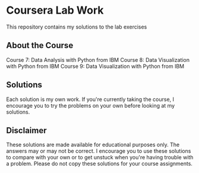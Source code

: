 # Coursera Lab Work
This repository contains my solutions to the lab exercises

## About the Course
Course 7: Data Analysis with Python from IBM
Course 8: Data Visualization with Python from IBM
Course 9: Data Visualization with Python from IBM

## Solutions
Each solution is my own work. If you're currently taking the course, I encourage you to try the problems on your own before looking at my solutions. 

## Disclaimer
These solutions are made available for educational purposes only. The answers may or may not be correct. I encourage you to use these solutions to compare with your own or to get unstuck when you're having trouble with a problem. Please do not copy these solutions for your course assignments.
